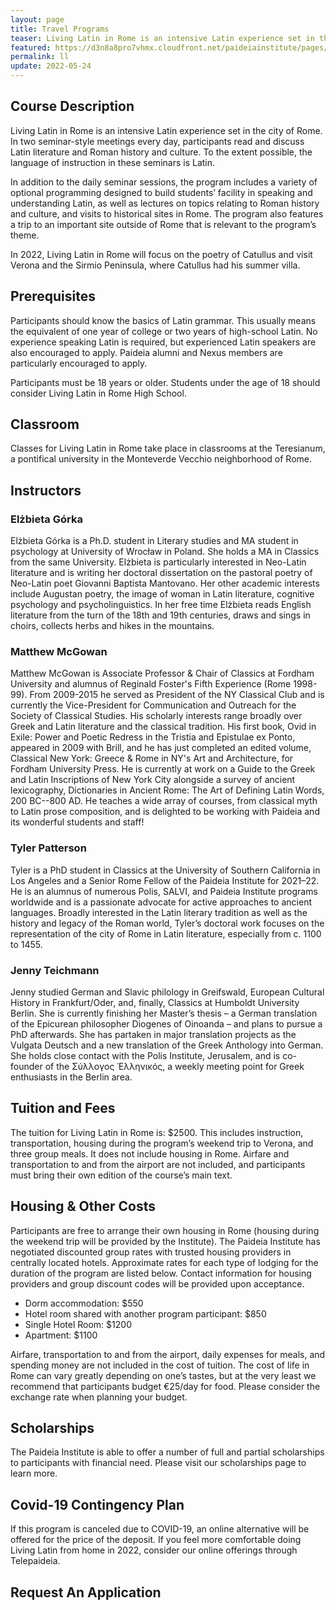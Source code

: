 ```yaml
---
layout: page
title: Travel Programs
teaser: Living Latin in Rome is an intensive Latin experience set in the city of Rome.  July 3rd-July 17th 2022
featured: https://d3n8a8pro7vhmx.cloudfront.net/paideiainstitute/pages/275/attachments/original/1450454817/23205104409_7a7a1eea45_z.jpg?1450454817
permalink: ll
update: 2022-05-24
---
```


## Course Description

Living Latin in Rome is an intensive Latin experience set in the city of Rome. In two seminar-style meetings every day, participants read and discuss Latin literature and Roman history and culture. To the extent possible, the language of instruction in these seminars is Latin. 

In addition to the daily seminar sessions, the program includes a variety of optional programming designed to build students’ facility in speaking and understanding Latin, as well as lectures on topics relating to Roman history and culture, and visits to historical sites in Rome. The program also features a trip to an important site outside of Rome that is relevant to the program’s theme. 

In 2022, Living Latin in Rome will focus on the poetry of Catullus and visit Verona and the Sirmio Peninsula, where Catullus had his summer villa.

## Prerequisites 

Participants should know the basics of Latin grammar. This usually means the equivalent of one year of college or two years of high-school Latin. No experience speaking Latin is required, but experienced Latin speakers are also encouraged to apply. Paideia alumni and Nexus members are particularly encouraged to apply.

Participants must be 18 years or older. Students under the age of 18 should consider Living Latin in Rome High School.

## Classroom

Classes for Living Latin in Rome take place in classrooms at the Teresianum, a pontifical university in the Monteverde Vecchio neighborhood of Rome.

## Instructors

### Elżbieta Górka

Elżbieta Górka is a Ph.D. student in Literary studies and MA student in psychology at University of Wrocław in Poland. She holds a MA in Classics from the same University. Elżbieta is particularly interested in Neo-Latin literature and is writing her doctoral dissertation on the pastoral poetry of Neo-Latin poet Giovanni Baptista Mantovano. Her other academic interests include Augustan poetry, the image of woman in Latin literature, cognitive psychology and psycholinguistics. In her free time Elżbieta reads English literature from the turn of the 18th and 19th centuries, draws and sings in choirs, collects herbs and hikes in the mountains.

### Matthew McGowan

Matthew McGowan is Associate Professor & Chair of Classics at Fordham University and alumnus of Reginald Foster's Fifth Experience (Rome 1998-99). From 2009-2015 he served as President of the NY Classical Club and is currently the Vice-President for Communication and Outreach for the Society of Classical Studies. His scholarly interests range broadly over Greek and Latin literature and the classical tradition. His first book, Ovid in Exile: Power and Poetic Redress in the Tristia and Epistulae ex Ponto, appeared in 2009 with Brill, and he has just completed an edited volume, Classical New York: Greece & Rome in NY's Art and Architecture, for Fordham University Press. He is currently at work on a Guide to the Greek and Latin Inscriptions of New York City alongside a survey of ancient lexicography, Dictionaries in Ancient Rome: The Art of Defining Latin Words, 200 BC--800 AD. He teaches a wide array of courses, from classical myth to Latin prose composition, and is delighted to be working with Paideia and its wonderful students and staff!

### Tyler Patterson

Tyler is a PhD student in Classics at the University of Southern California in Los Angeles and a Senior Rome Fellow of the Paideia Institute for 2021–22. He is an alumnus of numerous Polis, SALVI, and Paideia Institute programs worldwide and is a passionate advocate for active approaches to ancient languages. Broadly interested in the Latin literary tradition as well as the history and legacy of the Roman world, Tyler’s doctoral work focuses on the representation of the city of Rome in Latin literature, especially from c. 1100 to 1455.

### Jenny Teichmann

Jenny studied German and Slavic philology in Greifswald, European Cultural History in Frankfurt/Oder, and, finally, Classics at Humboldt University Berlin. She is currently finishing her Master’s thesis – a German translation of the Epicurean philosopher Diogenes of Oinoanda – and plans to pursue a PhD afterwards. She has partaken in major translation projects as the Vulgata Deutsch and a new translation of the Greek Anthology into German. She holds close contact with the Polis Institute, Jerusalem, and is co-founder of the Σύλλογος Ἑλληνικός, a weekly meeting point for Greek enthusiasts in the Berlin area.

## Tuition and Fees

The tuition for Living Latin in Rome is: $2500. This includes instruction, transportation, housing during the program’s weekend trip to Verona, and three group meals. It does not include housing in Rome. Airfare and transportation to and from the airport are not included, and participants must bring their own edition of the course’s main text.

## Housing & Other Costs

Participants are free to arrange their own housing in Rome (housing during the weekend trip will be provided by the Institute). The Paideia Institute has negotiated discounted group rates with trusted housing providers in centrally located hotels. Approximate rates for each type of lodging for the duration of the program are listed below. Contact information for housing providers and group discount codes will be provided upon acceptance.

- Dorm accommodation: $550
- Hotel room shared with another program participant: $850
- Single Hotel Room: $1200
- Apartment: $1100

Airfare, transportation to and from the airport, daily expenses for meals, and spending money are not included in the cost of tuition. The cost of life in Rome can vary greatly depending on one’s tastes, but at the very least we recommend that participants budget €25/day for food. Please consider the exchange rate when planning your budget.

## Scholarships

The Paideia Institute is able to offer a number of full and partial scholarships to participants with financial need. Please visit our scholarships page to learn more. 

## Covid-19 Contingency Plan

If this program is canceled due to COVID-19, an online alternative will be offered for the price of the deposit.  If you feel more comfortable doing Living Latin from home in 2022, consider our online offerings through Telepaideia.

## Request An Application
